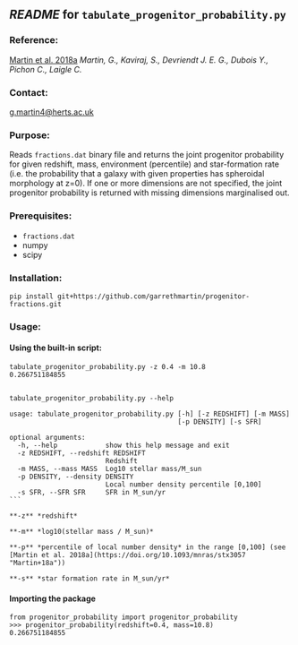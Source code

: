 ## *README* for `tabulate_progenitor_probability.py`

### Reference:
[Martin et al. 2018a](https://doi.org/10.1093/mnras/stx3057 "Martin+18a")
*Martin, G., Kaviraj, S., Devriendt J. E. G., Dubois Y., Pichon C., Laigle C.*


### Contact:
[g.martin4@herts.ac.uk](mailto:g.martin4@herts.ac.uk "email")


### Purpose:
Reads `fractions.dat` binary file and returns the joint progenitor probability for given redshift, mass, environment (percentile) and star-formation rate (i.e. the probability that a galaxy with given properties has spheroidal morphology at z=0). If one or more dimensions are not specified, the joint progenitor probability is returned with missing dimensions marginalised out.


### Prerequisites:
* `fractions.dat`
* numpy
* scipy

### Installation:
    
    pip install git+https://github.com/garrethmartin/progenitor-fractions.git
    

### Usage:

#### Using the built-in script:
    
    tabulate_progenitor_probability.py -z 0.4 -m 10.8
    0.266751184855
    
    
    tabulate_progenitor_probability.py --help

    usage: tabulate_progenitor_probability.py [-h] [-z REDSHIFT] [-m MASS]
                                              [-p DENSITY] [-s SFR]

    optional arguments:
      -h, --help            show this help message and exit
      -z REDSHIFT, --redshift REDSHIFT
                            Redshift
      -m MASS, --mass MASS  Log10 stellar mass/M_sun
      -p DENSITY, --density DENSITY
                            Local number density percentile [0,100]
      -s SFR, --SFR SFR     SFR in M_sun/yr
    ```

    **-z** *redshift*

    **-m** *log10(stellar mass / M_sun)*

    **-p** *percentile of local number density* in the range [0,100] (see [Martin et al. 2018a](https://doi.org/10.1093/mnras/stx3057 "Martin+18a"))

    **-s** *star formation rate in M_sun/yr*

#### Importing the package
```
from progenitor_probability import progenitor_probability
>>> progenitor_probability(redshift=0.4, mass=10.8)
0.266751184855
```
